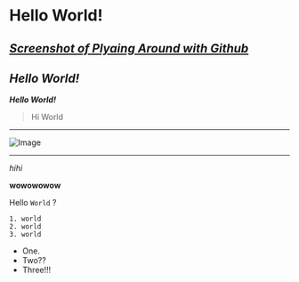 # Hello World!

## ***[Screenshot of Plyaing Around with Github](https://bec002.github.io/cse15l-lab-reports/lab-report-1-week-0.html)***

## *Hello World!*

***Hello World!***

> Hi World

---
![Image](https://thehill.com/wp-content/uploads/sites/2/2021/04/ca_robotsoceanhealth_042121istock.jpg?w=1440&h=880&crop=1)

---
*hihi*

**wowowowow**

Hello `World` ?

```
1. world 
2. world 
3. world
```

* One.
* Two??
* Three!!!
